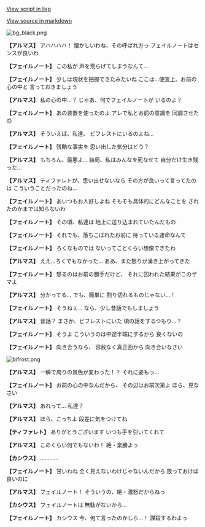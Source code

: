 [View script in lisp](../scripts/100901040.txt)

[View source in markdown](100901040.md)

![bg_black.png](../images/backgrounds/bg_black.png)

**【アルマス】**
アハハハハ！
懐かしいわね、その呼ばれ方っ
フェイルノートはセンスが良いわ

**【フェイルノート】**
この私が
声を荒らげてしまうなんて…

**【フェイルノート】**
少しは現状を把握できたみたいね
ここは…便宜上、お前の心の中と
言っておきましょう

**【アルマス】**
私の心の中…？
じゃあ、何でフェイルノートが
いるのよ？

**【フェイルノート】**
あの装置を使ったのよ
アレで私とお前の意識を
同調させたの

**【アルマス】**
そういえば、私達、
ビフレストにいるのよね…

**【フェイルノート】**
残酷な事実を
思い出した気分はどう？

**【アルマス】**
もちろん、最悪よ…
結局、私はみんなを死なせて
自分だけ生き残った…

**【アルマス】**
ティファレトが、思い出せないなら
その方が良いって言ってたのは
こういうことだったのね…

**【フェイルノート】**
あいつもお人好しよね
そもそも具体的にどんなことを
されたのかまでは知らないわ

**【フェイルノート】**
その頃、私達は
地上に送り込まれていたんだもの

**【フェイルノート】**
それでも、落ちこぼれたお前に
待っている運命なんて

**【フェイルノート】**
ろくなものでは
ないってことくらい想像できたわ

**【アルマス】**
ええ…ろくでもなかった…
ああ、また怒りが湧き上がってきた

**【フェイルノート】**
怒るのはお前の勝手だけど、
それに囚われた結果がこのザマよ

**【アルマス】**
分かってる…
でも、簡単に
割り切れるものじゃない…！

**【フェイルノート】**
そうねぇ…
なら、少し昔話でもしましょう

**【アルマス】**
昔話？
まさか、ビフレストにいた
頃の話をするつもり…？

**【フェイルノート】**
そうよ
こういうのは中途半端にするから
良くないの

**【フェイルノート】**
向き合うなら、
容赦なく真正面から
向き合いなさい

![bifrost.png](../images/backgrounds/bifrost.png)

**【アルマス】**
一瞬で周りの景色が変わった！？
それに姿もっ…

**【フェイルノート】**
お前の心の中なんだから、
その辺はお前次第よ
ほら、見なさい

**【アルマス】**
あれって…
私達？

**【アルマス】**
ほら、こっちよ
段差に気をつけてね

**【ティファレト】**
ありがとうございます
いつも手を引いてくれて

**【アルマス】**
このくらい何でもないわ！
絶・楽勝よっ

**【カシウス】**
…………

**【フェイルノート】**
甘いわね
全く見えないわけじゃないんだから
放っておけば良いのに

**【アルマス】**
フェイルノート！
そういうの、絶・激怒だからねっ

**【カシウス】**
フェイルノートは
無駄がないから…

**【フェイルノート】**
カシウス
今、何て言ったのかしら…！
謀殺するわよっ
